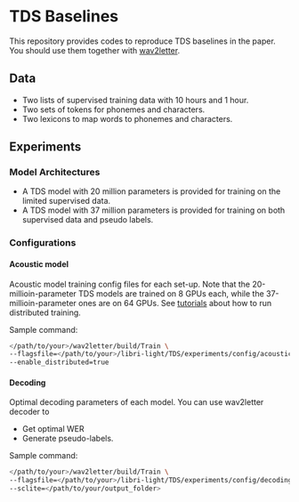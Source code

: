 # TDS Baselines

This repository provides codes to reproduce TDS baselines in the paper. You should use them together with [wav2letter](https://github.com/facebookresearch/wav2letter).

## Data
- Two lists of supervised training data with 10 hours and 1 hour.
- Two sets of tokens for phonemes and characters.
- Two lexicons to map words to phonemes and characters.

## Experiments
### Model Architectures
- A TDS model with 20 million parameters is provided for training on the limited supervised data.
- A TDS model with 37 million parameters is provided for training on both supervised data and pseudo labels.

### Configurations
#### Acoustic model
Acoustic model training config files for each set-up. Note that the 20-millioin-parameter TDS models are trained on 8 GPUs each, while the 37-millioin-parameter ones are on 64 GPUs. See [tutorials](https://github.com/facebookresearch/wav2letter/blob/master/docs/train.md#distributed) about how to run distributed training. 

Sample command:
```sh
</path/to/your>/wav2letter/build/Train \
--flagsfile=</path/to/your>/libri-light/TDS/experiments/config/acoustic_model/10h+pseudo-label_letter_37M_TDS.cfg \
--enable_distributed=true
```

#### Decoding
Optimal decoding parameters of each model. You can use wav2letter decoder to 
- Get optimal WER
- Generate pseudo-labels. 

Sample command:
```sh
</path/to/your>/wav2letter/build/Train \
--flagsfile=</path/to/your>/libri-light/TDS/experiments/config/decoding/10h+pseudo-label_letter_37M_TDS.cfg \
--sclite=</path/to/your/output_folder>
```
